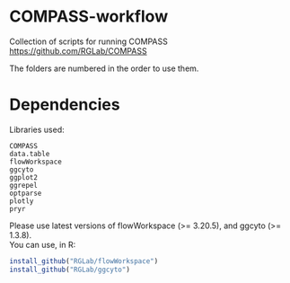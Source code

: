 # COMPASS-workflow
Collection of scripts for running COMPASS https://github.com/RGLab/COMPASS

The folders are numbered in the order to use them.

# Dependencies

Libraries used:

```
COMPASS
data.table
flowWorkspace
ggcyto
ggplot2
ggrepel
optparse
plotly
pryr
```

Please use latest versions of flowWorkspace (>= 3.20.5), and ggcyto (>= 1.3.8).  
You can use, in R: 
```r
install_github("RGLab/flowWorkspace")
install_github("RGLab/ggcyto")
```